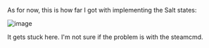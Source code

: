 As for now, this is how far I got with implementing the Salt states:


![image](https://github.com/RonjaVee/Valheim-server/assets/148786247/662222e7-af34-4776-8fa8-6a80467b9975)

It gets stuck here. I'm not sure if the problem is with the steamcmd.


